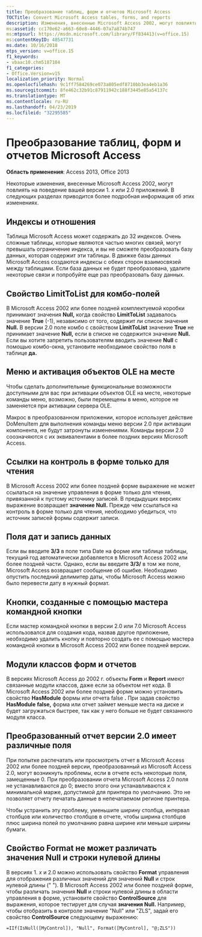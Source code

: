 ```yaml
---
title: Преобразование таблиц, форм и отчетов Microsoft Access
TOCTitle: Convert Microsoft Access tables, forms, and reports
description: Изменения, внесенные Microsoft Access 2002, могут повлиять на поведение приложений версии 1.x или 2.0.
ms:assetid: cc170e62-a663-60e8-4446-07a7a874b747
ms:mtpsurl: https://msdn.microsoft.com/library/Ff834413(v=office.15)
ms:contentKeyID: 48547731
ms.date: 10/16/2018
mtps_version: v=office.15
f1_keywords:
- vbaac10.chm5187104
f1_categories:
- Office.Version=v15
localization_priority: Normal
ms.openlocfilehash: 9c1ff7584269ce073a805edf8710bb3ea4eb1a36
ms.sourcegitcommit: 8fe462c32b91c87911942c188f3445e85a54137c
ms.translationtype: MT
ms.contentlocale: ru-RU
ms.lasthandoff: 04/23/2019
ms.locfileid: "32295585"
---
```

# <a name="convert-microsoft-access-tables-forms-and-reports"></a>Преобразование таблиц, форм и отчетов Microsoft Access

**Область применения**: Access 2013, Office 2013

Некоторые изменения, внесенные Microsoft Access 2002, могут повлиять на поведение вашей версии 1. *x* или 2.0 приложений. В следующих разделах приводится более подробная информация об этих изменениях.

## <a name="indexes-and-relationships"></a>Индексы и отношения

Таблица Microsoft Access может содержать до 32 индексов. Очень сложные таблицы, которые являются частью многих связей, могут превышать ограничение индекса, и вы не сможете преобразовать базу данных, которая содержит эти таблицы. В движке базы данных Microsoft Access создаются индексы с обеих сторон взаимосвязей между таблицами. Если база данных не будет преобразована, удалите некоторые связи и попробуйте еще раз преобразовать базу данных.

## <a name="the-limittolist-property-of-combo-boxes"></a>Свойство LimitToList для комбо-полей

В Microsoft Access 2002 или более поздней комплектуемой коробки принимают значения **Null,** когда свойство **LimitToList** задавалось значение **True** (-1), независимо от того, содержит ли список значения **Null.** В версии 2.0 поле комбо с свойством **LimitToList** значение **True** не принимает значение **Null,** если в списке не содержится значение **Null.** Если вы хотите запретить пользователям вводить значение **Null** с помощью  комбо-окна, установите необходимое свойство поля в таблице **да.**

## <a name="menus-and-in-place-activation-of-ole-objects"></a>Меню и активация объектов OLE на месте

Чтобы сделать дополнительные функциональные возможности доступными для вас при активации объектов OLE на месте, некоторые команды меню, возможно, были перемещены в меню, которое не заменяется при активации сервера OLE.

Макрос в преобразованном приложении, которое использует действие DoMenuItem для выполнения команды меню версии 2.0 при активации компонента, не будут затронуты изменениями. Команды версии 2.0 соозначяются с их эквивалентами в более поздних версиях Microsoft Access.

## <a name="referencing-a-control-on-a-read-only-form"></a>Ссылки на контроль в форме только для чтения

В Microsoft Access 2002 или более поздней форме выражение не может ссылаться на значение управления в форме только для чтения, привязанной к пустому источнику записей. В предыдущих версиях выражение возвращает **значение Null.** Прежде чем ссылаться на контроль в форме только для чтения, необходимо убедиться, что источник записей формы содержит записи.

## <a name="date-fields-and-data-entry"></a>Поля дат и запись данных

Если вы вводите **3/3** в поле типа Date на форме или таблице таблицы, текущий год автоматически добавляется в Microsoft Access 2002 или более поздней части. Однако, если вы введите **3/3/** в том же поле, Microsoft Access возвращает сообщение об ошибке. Необходимо опустить последний делимитер даты, чтобы Microsoft Access можно было перевести дату в нужный формат.

## <a name="buttons-created-with-the-command-button-wizard"></a>Кнопки, созданные с помощью мастера командной кнопки

Если мастер командной кнопки в версии 2.0 или 7.0 Microsoft Access использовался для создания кода, назвав другое приложение, необходимо удалить кнопку и повторно создать ее с помощью мастера командной кнопки в Microsoft Access 2002 или более поздней версии.

## <a name="form-and-report-class-modules"></a>Модули классов форм и отчетов

В версиях Microsoft Access до 2002 г. объекты **Form** и **Report** имеют связанные модули классов, даже если за объектом нет кода. В Microsoft Access 2002 или более поздней форме можно установить свойство **HasModule** формы или отчета false **.** При задав свойство **HasModule** **false,** форма или отчет займет меньше места на диске и будет загружаться быстрее, так как у него больше не будет связанного модуля класса.

## <a name="converted-version-20-report-has-different-margins"></a>Преобразованный отчет версии 2.0 имеет различные поля

При попытке распечатать или просмотреть отчет в Microsoft Access 2002 или более поздней версии, преобразованный из Microsoft Access 2.0, могут возникнуть проблемы, если в отчете есть некоторые поля, замещенные 0. При преобразовании отчета Microsoft Access 2.0 поля не устанавливаются до 0; вместо этого они устанавливаются к минимальной марже, допустимой для принтера по умолчанию. Это не позволяет отчету печатать данные в непечатаемом регионе принтера.

Чтобы устранить эту проблему, уменьшите ширину столбца, интервал столбцов или количество столбцов в отчете, чтобы ширина столбцов плюс ширина полей по умолчанию равна ширине или меньше ширины бумаги.

## <a name="cant-use-the-format-property-to-distinguish-null-values-and-zero-length-strings"></a>Свойство Format не может различать значения Null и строки нулевой длины

В версиях 1. *x* и 2.0 можно использовать свойство **Format** управления для отображения различных значений для значений **Null** и строк нулевой длины (" "). В Microsoft Access 2002 или более поздней форме, чтобы различать значения **Null** и строки нулевой длины в области управления в форме, установите свойство **ControlSource** для выражения, которое тестирует для случая **значения Null.** Например, чтобы отобразить в контроле значение "Null" или "ZLS", задай его свойство **ControlSource** следующему выражению:

`=IIf(IsNull([MyControl]), "Null", Format([MyControl], "@;ZLS"))`

